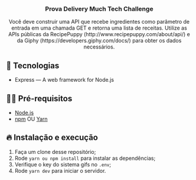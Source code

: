 <h3 align="center">
  Prova Delivery Much Tech Challenge
</h3>

<p align="center">Você deve construir uma API que recebe ingredientes como parâmetro de entrada em uma chamada GET e retorna uma lista de receitas. Utilize as APIs públicas da RecipePuppy (http://www.recipepuppy.com/about/api/) e da Giphy (https://developers.giphy.com/docs/) para obter os dados necessários.</p>

## 🚀 Tecnologias

- Express — A web framework for Node.js


## ✋🏻 Pré-requisitos

- [Node.js](https://nodejs.org/en/)
- [npm](https://www.npmjs.com/) OU [Yarn](https://yarnpkg.com/pt-BR/docs/install)


## 🔥 Instalação e execução

1. Faça um clone desse repositório;
2. Rode `yarn ou npm install` para instalar as dependências;
3. Verifique o key do sistema gifs no `.env`;
4. Rode `yarn dev` para iniciar o servidor.





